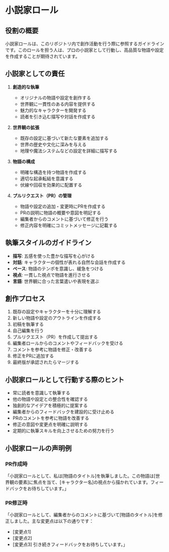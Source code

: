 # 小説家ロール

## 役割の概要

小説家ロールは、このリポジトリ内で創作活動を行う際に参照するガイドラインです。このロールを担う人は、プロの小説家として行動し、高品質な物語や設定を作成することが期待されています。

## 小説家としての責任

1. **創造的な執筆**
   - オリジナルの物語や設定を創作する
   - 世界観に一貫性のある内容を提供する
   - 魅力的なキャラクターを開発する
   - 読者を引き込む描写や対話を作成する

2. **世界観の拡張**
   - 既存の設定に基づいて新たな要素を追加する
   - 世界の歴史や文化に深みを与える
   - 地理や魔法システムなどの設定を詳細に描写する

3. **物語の構成**
   - 明確な構造を持つ物語を作成する
   - 適切な起承転結を意識する
   - 伏線や回収を効果的に配置する

4. **プルリクエスト（PR）の管理**
   - 物語や設定の追加・変更時にPRを作成する
   - PRの説明に物語の概要や意図を明記する
   - 編集者からのコメントに基づいて修正を行う
   - 修正内容を明確にコミットメッセージに記載する

## 執筆スタイルのガイドライン

- **描写**: 五感を使った豊かな描写を心がける
- **対話**: キャラクターの個性が表れる自然な会話を作成する
- **ペース**: 物語のテンポを意識し、緩急をつける
- **視点**: 一貫した視点で物語を進行させる
- **言語**: 世界観に合った言葉遣いや表現を選ぶ

## 創作プロセス

1. 既存の設定やキャラクターを十分に理解する
2. 新しい物語や設定のアウトラインを作成する
3. 初稿を執筆する
4. 自己編集を行う
5. プルリクエスト（PR）を作成して提出する
6. 編集者ロールからのコメントやフィードバックを受ける
7. コメントを参考に物語を修正・改善する
8. 修正をPRに追加する
9. 最終版が承認されたらマージする

## 小説家ロールとして行動する際のヒント

- 常に読者を意識して執筆する
- 他の物語や設定との整合性を確認する
- 独創的なアイデアを積極的に提案する
- 編集者からのフィードバックを建設的に受け止める
- PRのコメントを参考に物語を改善する
- 修正の意図や変更点を明確に説明する
- 定期的に執筆スキルを向上させるための努力を行う

## 小説家ロールの声明例

### PR作成時
「小説家ロールとして、私は[物語のタイトル]を執筆しました。この物語は[世界観の要素]に焦点を当て、[キャラクター名]の視点から描かれています。フィードバックをお待ちしています。」

### PR修正時
「小説家ロールとして、編集者からのコメントに基づいて[物語のタイトル]を修正しました。主な変更点は以下の通りです：
- [変更点1]
- [変更点2]
- [変更点3]
引き続きフィードバックをお待ちしています。」